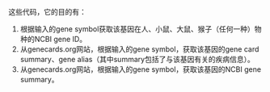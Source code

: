 这些代码，它的目的有：
1. 根据输入的gene symbol获取该基因在人、小鼠、大鼠、猴子（任何一种）物种的NCBI gene ID。
2. 从genecards.org网站，根据输入的gene symbol，获取该基因的gene card summary、gene alias（其中summary包括了与该基因有关的疾病信息）。
3. 从genecards.org网站，根据输入的gene symbol，获取该基因的NCBI gene summary。
